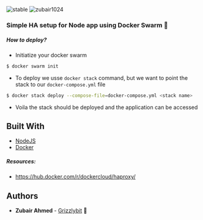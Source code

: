 
![stable](https://img.shields.io/badge/build-stable-green) ![zubair1024](https://img.shields.io/badge/author-zubair1024-cyan)

### Simple HA setup for Node app using Docker Swarm 🐳

##### How to deploy? 

- Initiatize your docker swarm

```bash
$ docker swarm init
```

- To deploy we usse `docker stack` command, but we want to point the stack to our `docker-compose.yml` file

```bash
$ docker stack deploy --compose-file=docker-compose.yml <stack name>
```

- Voila the stack should be deployed and the application can be accessed

## Built With

- [NodeJS](https://nodejs.org/en/)
- [Docker](https://www.docker.com/)

##### Resources:
- https://hub.docker.com/r/dockercloud/haproxy/

## Authors

- **Zubair Ahmed** - [Grizzlybit](https://grizzlybit.info) 👋





